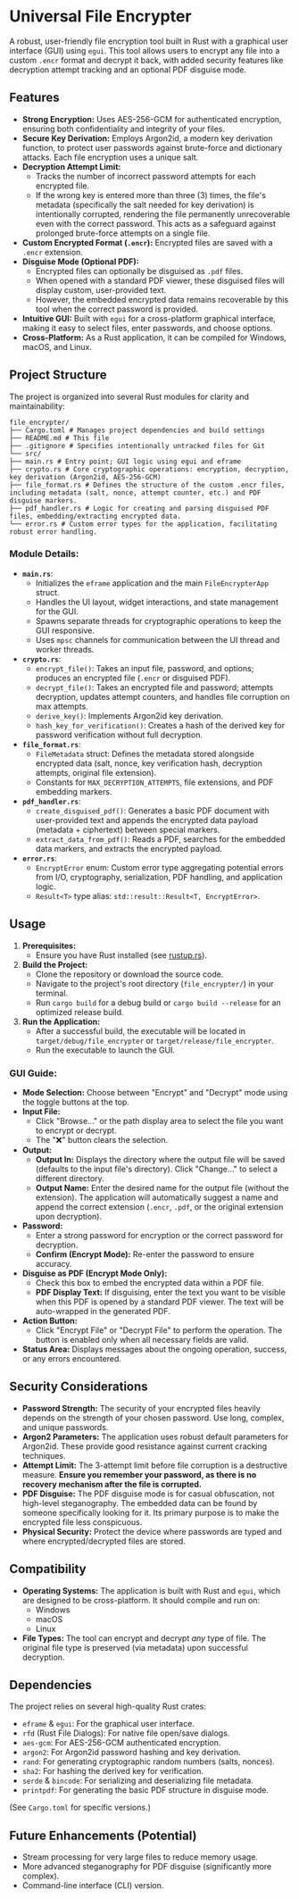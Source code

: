# Universal File Encrypter

A robust, user-friendly file encryption tool built in Rust with a graphical user interface (GUI) using `egui`. This tool allows users to encrypt any file into a custom `.encr` format and decrypt it back, with added security features like decryption attempt tracking and an optional PDF disguise mode.

## Features

*   **Strong Encryption:** Uses AES-256-GCM for authenticated encryption, ensuring both confidentiality and integrity of your files.
*   **Secure Key Derivation:** Employs Argon2id, a modern key derivation function, to protect user passwords against brute-force and dictionary attacks. Each file encryption uses a unique salt.
*   **Decryption Attempt Limit:**
    *   Tracks the number of incorrect password attempts for each encrypted file.
    *   If the wrong key is entered more than three (3) times, the file's metadata (specifically the salt needed for key derivation) is intentionally corrupted, rendering the file permanently unrecoverable even with the correct password. This acts as a safeguard against prolonged brute-force attempts on a single file.
*   **Custom Encrypted Format (`.encr`):** Encrypted files are saved with a `.encr` extension.
*   **Disguise Mode (Optional PDF):**
    *   Encrypted files can optionally be disguised as `.pdf` files.
    *   When opened with a standard PDF viewer, these disguised files will display custom, user-provided text.
    *   However, the embedded encrypted data remains recoverable by this tool when the correct password is provided.
*   **Intuitive GUI:** Built with `egui` for a cross-platform graphical interface, making it easy to select files, enter passwords, and choose options.
*   **Cross-Platform:** As a Rust application, it can be compiled for Windows, macOS, and Linux.

## Project Structure

The project is organized into several Rust modules for clarity and maintainability:
```
file_encrypter/
├── Cargo.toml # Manages project dependencies and build settings
├── README.md # This file
├── .gitignore # Specifies intentionally untracked files for Git
└── src/
├── main.rs # Entry point; GUI logic using egui and eframe
├── crypto.rs # Core cryptographic operations: encryption, decryption, key derivation (Argon2id, AES-256-GCM)
├── file_format.rs # Defines the structure of the custom .encr files, including metadata (salt, nonce, attempt counter, etc.) and PDF disguise markers.
├── pdf_handler.rs # Logic for creating and parsing disguised PDF files, embedding/extracting encrypted data.
└── error.rs # Custom error types for the application, facilitating robust error handling.
```
### Module Details:

*   **`main.rs`**:
    *   Initializes the `eframe` application and the main `FileEncrypterApp` struct.
    *   Handles the UI layout, widget interactions, and state management for the GUI.
    *   Spawns separate threads for cryptographic operations to keep the GUI responsive.
    *   Uses `mpsc` channels for communication between the UI thread and worker threads.
*   **`crypto.rs`**:
    *   `encrypt_file()`: Takes an input file, password, and options; produces an encrypted file (`.encr` or disguised PDF).
    *   `decrypt_file()`: Takes an encrypted file and password; attempts decryption, updates attempt counters, and handles file corruption on max attempts.
    *   `derive_key()`: Implements Argon2id key derivation.
    *   `hash_key_for_verification()`: Creates a hash of the derived key for password verification without full decryption.
*   **`file_format.rs`**:
    *   `FileMetadata` struct: Defines the metadata stored alongside encrypted data (salt, nonce, key verification hash, decryption attempts, original file extension).
    *   Constants for `MAX_DECRYPTION_ATTEMPTS`, file extensions, and PDF embedding markers.
*   **`pdf_handler.rs`**:
    *   `create_disguised_pdf()`: Generates a basic PDF document with user-provided text and appends the encrypted data payload (metadata + ciphertext) between special markers.
    *   `extract_data_from_pdf()`: Reads a PDF, searches for the embedded data markers, and extracts the encrypted payload.
*   **`error.rs`**:
    *   `EncryptError` enum: Custom error type aggregating potential errors from I/O, cryptography, serialization, PDF handling, and application logic.
    *   `Result<T>` type alias: `std::result::Result<T, EncryptError>`.

## Usage

1.  **Prerequisites:**
    *   Ensure you have Rust installed (see [rustup.rs](https://rustup.rs/)).
2.  **Build the Project:**
    *   Clone the repository or download the source code.
    *   Navigate to the project's root directory (`file_encrypter/`) in your terminal.
    *   Run `cargo build` for a debug build or `cargo build --release` for an optimized release build.
3.  **Run the Application:**
    *   After a successful build, the executable will be located in `target/debug/file_encrypter` or `target/release/file_encrypter`.
    *   Run the executable to launch the GUI.

### GUI Guide:

*   **Mode Selection:** Choose between "Encrypt" and "Decrypt" mode using the toggle buttons at the top.
*   **Input File:**
    *   Click "Browse..." or the path display area to select the file you want to encrypt or decrypt.
    *   The "❌" button clears the selection.
*   **Output:**
    *   **Output In:** Displays the directory where the output file will be saved (defaults to the input file's directory). Click "Change..." to select a different directory.
    *   **Output Name:** Enter the desired name for the output file (without the extension). The application will automatically suggest a name and append the correct extension (`.encr`, `.pdf`, or the original extension upon decryption).
*   **Password:**
    *   Enter a strong password for encryption or the correct password for decryption.
    *   **Confirm (Encrypt Mode):** Re-enter the password to ensure accuracy.
*   **Disguise as PDF (Encrypt Mode Only):**
    *   Check this box to embed the encrypted data within a PDF file.
    *   **PDF Display Text:** If disguising, enter the text you want to be visible when this PDF is opened by a standard PDF viewer. The text will be auto-wrapped in the generated PDF.
*   **Action Button:**
    *   Click "Encrypt File" or "Decrypt File" to perform the operation. The button is enabled only when all necessary fields are valid.
*   **Status Area:** Displays messages about the ongoing operation, success, or any errors encountered.

## Security Considerations

*   **Password Strength:** The security of your encrypted files heavily depends on the strength of your chosen password. Use long, complex, and unique passwords.
*   **Argon2 Parameters:** The application uses robust default parameters for Argon2id. These provide good resistance against current cracking techniques.
*   **Attempt Limit:** The 3-attempt limit before file corruption is a destructive measure. **Ensure you remember your password, as there is no recovery mechanism after the file is corrupted.**
*   **PDF Disguise:** The PDF disguise mode is for casual obfuscation, not high-level steganography. The embedded data can be found by someone specifically looking for it. Its primary purpose is to make the encrypted file less conspicuous.
*   **Physical Security:** Protect the device where passwords are typed and where encrypted/decrypted files are stored.

## Compatibility

*   **Operating Systems:** The application is built with Rust and `egui`, which are designed to be cross-platform. It should compile and run on:
    *   Windows
    *   macOS
    *   Linux
*   **File Types:** The tool can encrypt and decrypt *any* type of file. The original file type is preserved (via metadata) upon successful decryption.

## Dependencies

The project relies on several high-quality Rust crates:

*   `eframe` & `egui`: For the graphical user interface.
*   `rfd` (Rust File Dialogs): For native file open/save dialogs.
*   `aes-gcm`: For AES-256-GCM authenticated encryption.
*   `argon2`: For Argon2id password hashing and key derivation.
*   `rand`: For generating cryptographic random numbers (salts, nonces).
*   `sha2`: For hashing the derived key for verification.
*   `serde` & `bincode`: For serializing and deserializing file metadata.
*   `printpdf`: For generating the basic PDF structure in disguise mode.

(See `Cargo.toml` for specific versions.)

## Future Enhancements (Potential)

*   Stream processing for very large files to reduce memory usage.
*   More advanced steganography for PDF disguise (significantly more complex).
*   Command-line interface (CLI) version.